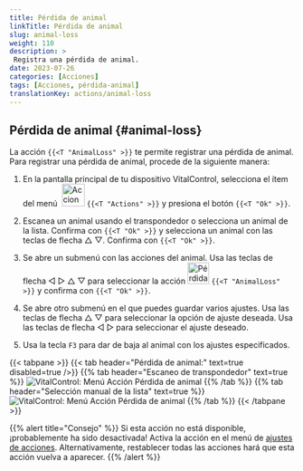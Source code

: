 ```yaml
---
title: Pérdida de animal
linkTitle: Pérdida de animal
slug: animal-loss
weight: 110
description: >
 Registra una pérdida de animal.
date: 2023-07-26
categories: [Acciones]
tags: [Acciones, pérdida-animal]
translationKey: actions/animal-loss
---
```


## Pérdida de animal {#animal-loss}

La acción `{{<T "AnimalLoss" >}}` te permite registrar una pérdida de animal. Para registrar una pérdida de animal, procede de la siguiente manera:

1. En la pantalla principal de tu dispositivo VitalControl, selecciona el ítem del menú &nbsp;<img src="/icons/actions.svg" width="40" align="bottom" alt="Acciones" /> `{{<T "Actions" >}}` y presiona el botón `{{<T "Ok" >}}`.

2. Escanea un animal usando el transpondedor o selecciona un animal de la lista. Confirma con `{{<T "Ok" >}}` y selecciona un animal con las teclas de flecha △ ▽. Confirma con `{{<T "Ok" >}}`.

3. Se abre un submenú con las acciones del animal. Usa las teclas de flecha ◁ ▷ △ ▽ para seleccionar la acción <img src="/icons/actions/animal-loss.svg" width="38" align="bottom" alt="Pérdida de animal" /> `{{<T "AnimalLoss" >}}` y confirma con `{{<T "Ok" >}}`.

4. Se abre otro submenú en el que puedes guardar varios ajustes. Usa las teclas de flecha △ ▽ para seleccionar la opción de ajuste deseada. Usa las teclas de flecha ◁ ▷ para seleccionar el ajuste deseado.

5. Usa la tecla `F3` para dar de baja al animal con los ajustes especificados.

{{< tabpane >}}
{{< tab header="Pérdida de animal:" text=true disabled=true />}}
{{% tab header="Escaneo de transpondedor" text=true %}}
![VitalControl: Menú Acción Pérdida de animal](../images/animalloss-scan.png "Registrar una pérdida de animal")
{{% /tab %}}
{{% tab header="Selección manual de la lista" text=true %}}
![VitalControl: Menú Acción Pérdida de animal](../images/animalloss.png "Registrar una pérdida de animal")
{{% /tab %}}
{{< /tabpane >}}

{{% alert title="Consejo" %}}
Si esta acción no está disponible, ¡probablemente ha sido desactivada! Activa la acción en el menú de [ajustes de acciones](/es/docs/actions/setting/). Alternativamente, restablecer todas las acciones hará que esta acción vuelva a aparecer.
{{% /alert %}}
